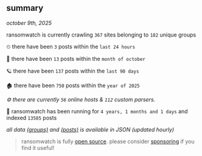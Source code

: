 
## summary
_october 9th, 2025_

ransomwatch is currently crawling `367` sites belonging to `182` unique groups

⏲ there have been `3` posts within the `last 24 hours`

🦈 there have been `13` posts within the `month of october`

🪐 there have been `137` posts within the `last 90 days`

🏚 there have been `750` posts within the `year of 2025`

_⚙️ there are currently `56` online hosts & `112` custom parsers._

🦕 ransomwatch has been running for `4 years, 1 months and 1 days` and indexed `13585` posts

_all data  [(groups)](http://ransomwhat.telemetry.ltd/groups) and [(posts)](http://ransomwhat.telemetry.ltd/posts) is available in JSON (updated hourly)_

> ransomwatch is fully [open source](https://github.com/joshhighet/ransomwatch#ransomwatch--). please consider [sponsoring](https://github.com/sponsors/joshhighet) if you find it useful!

